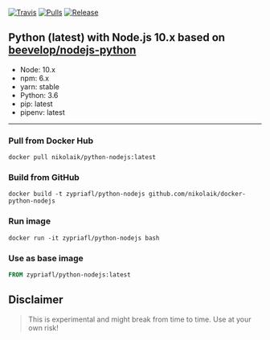 [![Travis](https://img.shields.io/travis/nikolaik/docker-python-nodejs.svg?style=flat-square)](https://travis-ci.org/nikolaik/docker-python-nodejs)
[![Pulls](https://img.shields.io/docker/pulls/nikolaik/python-nodejs.svg?style=flat-square)](https://hub.docker.com/r/nikolaik/python-nodejs/)
[![Release](https://img.shields.io/github/release/nikolaik/docker-python-nodejs.svg?style=flat-square)](https://github.com/nikolaik/docker-python-nodejs/releases)

## Python (latest) with Node.js 10.x based on [beevelop/nodejs-python](https://github.com/beevelop/docker-nodejs-python)
- Node: 10.x
- npm: 6.x
- yarn: stable
- Python: 3.6
- pip: latest
- pipenv: latest

----
### Pull from Docker Hub
```
docker pull nikolaik/python-nodejs:latest
```

### Build from GitHub
```
docker build -t zypriafl/python-nodejs github.com/nikolaik/docker-python-nodejs
```

### Run image
```
docker run -it zypriafl/python-nodejs bash
```

### Use as base image
```Dockerfile
FROM zypriafl/python-nodejs:latest
```

## Disclaimer
> This is experimental and might break from time to time. Use at your own risk!
